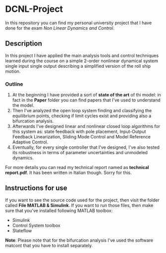# DCNL-Project
In this repository you can find my personal university project that I have done for the exam *Non Linear Dynamics and Control*.

## Description
In this project I have applied the main analysis tools and control techniques learned during the course on a simple 2-order nonlinear dynamical system single input single output describing a simplified version of the roll ship motion. 

### Outline
1. At the beginning I have provided a sort of **state of the art** of thi model: in fact in the **Paper** folder you can find papers that I've used to understand the model.
2. Then I've analyzed the open loop system finding and classifying the equilibrium points, checking if limit cycles exist and providing also a bifurcation analysis.
3. Afterwards I've designed linear and nonlinear closed loop algorithms for this system as: state feedback with pole placement, Input-Output Feedback Linearization, Sliding Mode Control and Model Reference Adaptive Control.
4. Eventually, for every single controller that I've designed, I've also tested its robustness in terms of parameter uncertainties and unmodeled dynamics. 

For more details you can read my technical report named as **technical report.pdf**. It has been written in Italian though. Sorry for this.

## Instructions for use
If you want to see the source code used for the project, then visit the folder called **File MATLAB & Simulink**. If you want to run those files, then make sure that you've installed following MATLAB toolbox:
- Simulink
- Control System toolbox
- Stateflow

**Note**: Please note that for the bifurcation analysis I've used the software matcont that you have to install separately.
